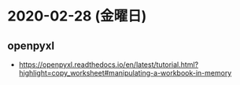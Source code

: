 # 2020-02-28 (金曜日)

## openpyxl

- https://openpyxl.readthedocs.io/en/latest/tutorial.html?highlight=copy_worksheet#manipulating-a-workbook-in-memory
